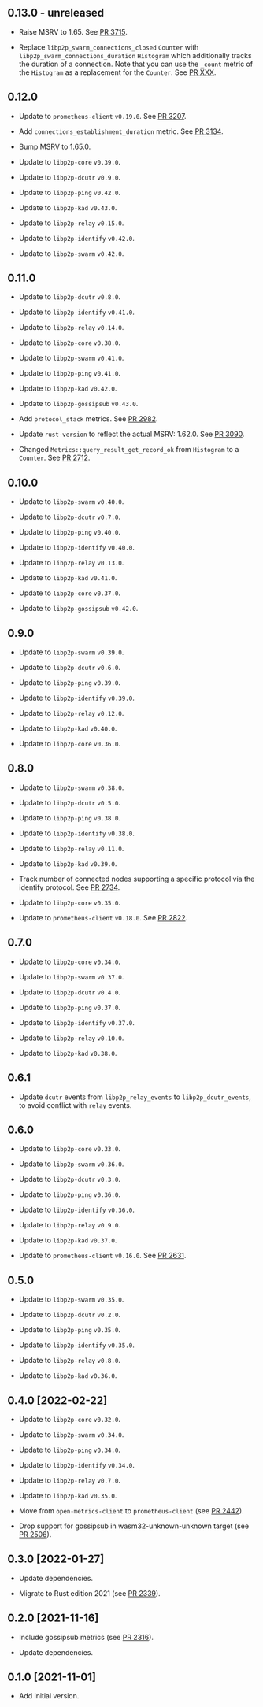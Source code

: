 ## 0.13.0 - unreleased

- Raise MSRV to 1.65.
  See [PR 3715].

- Replace `libp2p_swarm_connections_closed` `Counter` with `libp2p_swarm_connections_duration` `Histogram` which additionally tracks the duration of a connection.
  Note that you can use the `_count` metric of the `Histogram` as a replacement for the `Counter`.
  See [PR XXX].

[PR 3715]: https://github.com/libp2p/rust-libp2p/pull/3715
[PR XXX]: https://github.com/libp2p/rust-libp2p/pull/XXX

## 0.12.0

- Update to `prometheus-client` `v0.19.0`. See [PR 3207].

- Add `connections_establishment_duration` metric. See [PR 3134].

- Bump MSRV to 1.65.0.

- Update to `libp2p-core` `v0.39.0`.

- Update to `libp2p-dcutr` `v0.9.0`.

- Update to `libp2p-ping` `v0.42.0`.

- Update to `libp2p-kad` `v0.43.0`.

- Update to `libp2p-relay` `v0.15.0`.

- Update to `libp2p-identify` `v0.42.0`.

- Update to `libp2p-swarm` `v0.42.0`.

[PR 3134]: https://github.com/libp2p/rust-libp2p/pull/3134/
[PR 3207]: https://github.com/libp2p/rust-libp2p/pull/3207/

## 0.11.0

- Update to `libp2p-dcutr` `v0.8.0`.

- Update to `libp2p-identify` `v0.41.0`.

- Update to `libp2p-relay` `v0.14.0`.

- Update to `libp2p-core` `v0.38.0`.

- Update to `libp2p-swarm` `v0.41.0`.

- Update to `libp2p-ping` `v0.41.0`.

- Update to `libp2p-kad` `v0.42.0`.

- Update to `libp2p-gossipsub` `v0.43.0`.

- Add `protocol_stack` metrics. See [PR 2982].

- Update `rust-version` to reflect the actual MSRV: 1.62.0. See [PR 3090].

- Changed `Metrics::query_result_get_record_ok` from `Histogram` to a `Counter`.
  See [PR 2712].

[PR 2982]: https://github.com/libp2p/rust-libp2p/pull/2982/
[PR 3090]: https://github.com/libp2p/rust-libp2p/pull/3090
[PR 2712]: https://github.com/libp2p/rust-libp2p/pull/2712

## 0.10.0

- Update to `libp2p-swarm` `v0.40.0`.

- Update to `libp2p-dcutr` `v0.7.0`.

- Update to `libp2p-ping` `v0.40.0`.

- Update to `libp2p-identify` `v0.40.0`.

- Update to `libp2p-relay` `v0.13.0`.

- Update to `libp2p-kad` `v0.41.0`.

- Update to `libp2p-core` `v0.37.0`.

- Update to `libp2p-gossipsub` `v0.42.0`.

## 0.9.0

- Update to `libp2p-swarm` `v0.39.0`.

- Update to `libp2p-dcutr` `v0.6.0`.

- Update to `libp2p-ping` `v0.39.0`.

- Update to `libp2p-identify` `v0.39.0`.

- Update to `libp2p-relay` `v0.12.0`.

- Update to `libp2p-kad` `v0.40.0`.

- Update to `libp2p-core` `v0.36.0`.

## 0.8.0

- Update to `libp2p-swarm` `v0.38.0`.

- Update to `libp2p-dcutr` `v0.5.0`.

- Update to `libp2p-ping` `v0.38.0`.

- Update to `libp2p-identify` `v0.38.0`.

- Update to `libp2p-relay` `v0.11.0`.

- Update to `libp2p-kad` `v0.39.0`.

- Track number of connected nodes supporting a specific protocol via the identify protocol. See [PR 2734].

- Update to `libp2p-core` `v0.35.0`.

- Update to `prometheus-client` `v0.18.0`. See [PR 2822].

[PR 2822]: https://github.com/libp2p/rust-libp2p/pull/2761/

[PR 2734]: https://github.com/libp2p/rust-libp2p/pull/2734/

## 0.7.0

- Update to `libp2p-core` `v0.34.0`.

- Update to `libp2p-swarm` `v0.37.0`.

- Update to `libp2p-dcutr` `v0.4.0`.

- Update to `libp2p-ping` `v0.37.0`.

- Update to `libp2p-identify` `v0.37.0`.

- Update to `libp2p-relay` `v0.10.0`.

- Update to `libp2p-kad` `v0.38.0`.

## 0.6.1

- Update `dcutr` events from `libp2p_relay_events` to `libp2p_dcutr_events`, to avoid conflict with `relay` events.

## 0.6.0

- Update to `libp2p-core` `v0.33.0`.

- Update to `libp2p-swarm` `v0.36.0`.

- Update to `libp2p-dcutr` `v0.3.0`.

- Update to `libp2p-ping` `v0.36.0`.

- Update to `libp2p-identify` `v0.36.0`.

- Update to `libp2p-relay` `v0.9.0`.

- Update to `libp2p-kad` `v0.37.0`.

- Update to `prometheus-client` `v0.16.0`. See [PR 2631].

[PR 2631]: https://github.com/libp2p/rust-libp2p/pull/2631

## 0.5.0

- Update to `libp2p-swarm` `v0.35.0`.

- Update to `libp2p-dcutr` `v0.2.0`.

- Update to `libp2p-ping` `v0.35.0`.

- Update to `libp2p-identify` `v0.35.0`.

- Update to `libp2p-relay` `v0.8.0`.

- Update to `libp2p-kad` `v0.36.0`.

## 0.4.0 [2022-02-22]

- Update to `libp2p-core` `v0.32.0`.

- Update to `libp2p-swarm` `v0.34.0`.

- Update to `libp2p-ping` `v0.34.0`.

- Update to `libp2p-identify` `v0.34.0`.

- Update to `libp2p-relay` `v0.7.0`.

- Update to `libp2p-kad` `v0.35.0`.

- Move from `open-metrics-client` to `prometheus-client` (see [PR 2442]).

- Drop support for gossipsub in wasm32-unknown-unknown target (see [PR 2506]).

[PR 2442]: https://github.com/libp2p/rust-libp2p/pull/2442

[PR 2506]: https://github.com/libp2p/rust-libp2p/pull/2506

## 0.3.0 [2022-01-27]

- Update dependencies.

- Migrate to Rust edition 2021 (see [PR 2339]).

[PR 2339]: https://github.com/libp2p/rust-libp2p/pull/2339

## 0.2.0 [2021-11-16]

- Include gossipsub metrics (see [PR 2316]).

- Update dependencies.

[PR 2316]: https://github.com/libp2p/rust-libp2p/pull/2316

## 0.1.0 [2021-11-01]

- Add initial version.
